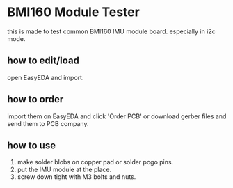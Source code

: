 # BMI160 Module Tester
this is made to test common BMI160 IMU module board. especially in i2c mode.
## how to edit/load
open EasyEDA and import.
## how to order
import them on EasyEDA and click 'Order PCB' or download gerber files and send them to PCB company.
## how to use
1. make solder blobs on copper pad or solder pogo pins.
2. put the IMU module at the place.
3. screw down tight with M3 bolts and nuts.